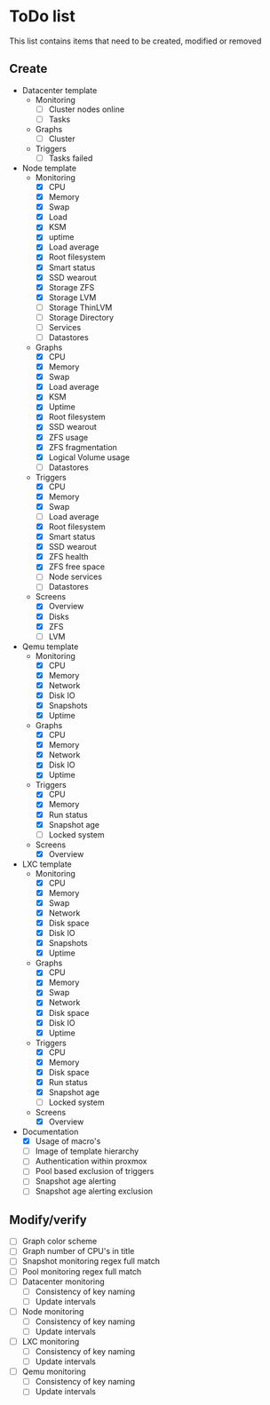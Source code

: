 # ToDo list

This list contains items that need to be created, modified or removed

## Create

* Datacenter template
  * Monitoring
    * [ ] Cluster nodes online
    * [ ] Tasks
  * Graphs
    * [ ] Cluster
  * Triggers
    * [ ] Tasks failed
* Node template
  * Monitoring
    * [x] CPU
    * [x] Memory
    * [x] Swap
    * [x] Load
    * [x] KSM
    * [x] uptime
    * [x] Load average
    * [x] Root filesystem
    * [x] Smart status
    * [x] SSD wearout
    * [x] Storage ZFS
    * [x] Storage LVM
    * [ ] Storage ThinLVM
    * [ ] Storage Directory
    * [ ] Services
    * [ ] Datastores
  * Graphs
    * [x] CPU
    * [x] Memory
    * [x] Swap
    * [x] Load average
    * [x] KSM
    * [x] Uptime
    * [x] Root filesystem
    * [x] SSD wearout
    * [x] ZFS usage
    * [x] ZFS fragmentation
    * [x] Logical Volume usage
    * [ ] Datastores
  * Triggers
    * [x] CPU
    * [x] Memory
    * [x] Swap
    * [ ] Load average
    * [x] Root filesystem
    * [x] Smart status
    * [x] SSD wearout
    * [x] ZFS health
    * [x] ZFS free space
    * [ ] Node services
    * [ ] Datastores
  * Screens
    * [x] Overview
    * [x] Disks
    * [x] ZFS
    * [ ] LVM
* Qemu template
  * Monitoring
    * [x] CPU
    * [x] Memory
    * [x] Network
    * [x] Disk IO
    * [x] Snapshots
    * [x] Uptime
  * Graphs
    * [x] CPU
    * [x] Memory
    * [x] Network
    * [x] Disk IO
    * [x] Uptime
  * Triggers
    * [x] CPU
    * [x] Memory
    * [x] Run status
    * [x] Snapshot age
    * [ ] Locked system
  * Screens
    * [x] Overview
* LXC template
  * Monitoring
    * [x] CPU
    * [x] Memory
    * [x] Swap
    * [x] Network
    * [x] Disk space
    * [x] Disk IO
    * [x] Snapshots
    * [x] Uptime
  * Graphs
    * [x] CPU
    * [x] Memory
    * [x] Swap
    * [x] Network
    * [x] Disk space
    * [x] Disk IO
    * [x] Uptime
  * Triggers
    * [x] CPU
    * [x] Memory
    * [x] Disk space
    * [x] Run status
    * [x] Snapshot age
    * [ ] Locked system
  * Screens
    * [x] Overview
* Documentation
  * [x] Usage of macro's
  * [ ] Image of template hierarchy
  * [ ] Authentication within proxmox
  * [ ] Pool based exclusion of triggers
  * [ ] Snapshot age alerting
  * [ ] Snapshot age alerting exclusion

## Modify/verify

* [ ] Graph color scheme
* [ ] Graph number of CPU's in title
* [ ] Snapshot monitoring regex full match
* [ ] Pool monitoring regex full match
* [ ] Datacenter monitoring
  * [ ] Consistency of key naming
  * [ ] Update intervals
* [ ] Node monitoring
  * [ ] Consistency of key naming
  * [ ] Update intervals
* [ ] LXC monitoring
  * [ ] Consistency of key naming
  * [ ] Update intervals
* [ ] Qemu monitoring
  * [ ] Consistency of key naming
  * [ ] Update intervals
